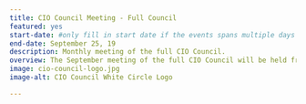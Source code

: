 ```yaml
---
title: CIO Council Meeting - Full Council
featured: yes
start-date: #only fill in start date if the events spans multiple days
end-date: September 25, 19
description: Monthly meeting of the full CIO Council.
overview: The September meeting of the full CIO Council will be held from 330-5pm at GSA Headquarters at 1800 F St. NW, Washington, DC.
image: cio-council-logo.jpg
image-alt: CIO Council White Circle Logo

---
```

